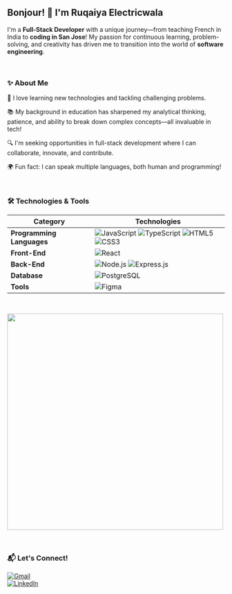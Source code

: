 ## Bonjour! 👋 I'm Ruqaiya Electricwala

I'm a **Full-Stack Developer** with a unique journey—from teaching French in India to **coding in San Jose**! My passion for continuous learning, problem-solving, and creativity has driven me to transition into the world of **software engineering**.

&nbsp;
### ✨ About Me
🚀 I love learning new technologies and tackling challenging problems.

📚 My background in education has sharpened my analytical thinking, patience, and ability to break down complex concepts—all invaluable in tech!

🔍 I'm seeking opportunities in full-stack development where I can collaborate, innovate, and contribute.

🌍 Fun fact: I can speak multiple languages, both human and programming!

&nbsp;
### 🛠 Technologies & Tools  

| Category              | Technologies |
|----------------------|----------------------------------------------------------------|
| **Programming Languages** | ![JavaScript][javascript-img] ![TypeScript][typescript-img] ![HTML5][html-img] ![CSS3][css-img] |
| **Front-End**         | ![React][react-img] |
| **Back-End**         | ![Node.js][nodejs-img] ![Express.js][express-img] |
| **Database**         | ![PostgreSQL][postgres-img] |
| **Tools**            | ![Figma][figma-img] |

<!-- Image References -->
[javascript-img]: https://img.shields.io/badge/JavaScript-F7DF1E?style=for-the-badge&logo=javascript&logoColor=black  
[typescript-img]: https://img.shields.io/badge/TypeScript-3178C6?style=for-the-badge&logo=typescript&logoColor=white  
[html-img]: https://img.shields.io/badge/HTML5-E34F26?style=for-the-badge&logo=html5&logoColor=white  
[css-img]: https://img.shields.io/badge/CSS3-1572B6?style=for-the-badge&logo=css3&logoColor=white  
[react-img]: https://img.shields.io/badge/React-000?style=for-the-badge&logo=react&logoColor=61DAFB  
[nodejs-img]: https://img.shields.io/badge/Node.js-68A063?style=for-the-badge&logo=node.js&logoColor=white  
[express-img]: https://img.shields.io/badge/Express.js-444?style=for-the-badge&logo=express&logoColor=white  
[postgres-img]: https://img.shields.io/badge/PostgreSQL-336791?style=for-the-badge&logo=postgresql&logoColor=white  
[figma-img]: https://img.shields.io/badge/Figma-F24E1E?style=for-the-badge&logo=figma&logoColor=white  

&nbsp;

<a href="https://github.com/anuraghazra/github-readme-stats">
  <img src="https://github-readme-stats.vercel.app/api/top-langs/?username=ruqaiyae&layout=compact&theme=default&bg_color=ffffff" width="500px">
</a>


&nbsp;
### 📬 Let's Connect!

[![Gmail][gmail-img]](mailto:ruqaiyaelectricwala@gmail.com)  
[![LinkedIn][linkedin-img]](https://www.linkedin.com/in/ruqaiyaelectricwala)  

<!-- Badge References -->
[gmail-img]: https://img.shields.io/badge/Gmail-D14836?style=for-the-badge&logo=gmail&logoColor=white  
[linkedin-img]: https://img.shields.io/badge/LinkedIn-0077B5?style=for-the-badge&logo=linkedin&logoColor=white  













<!--
**ruqaiyae/ruqaiyae** is a ✨ _special_ ✨ repository because its `README.md` (this file) appears on your GitHub profile.

Here are some ideas to get you started:

- 🔭 I’m currently working on ...
- 🌱 I’m currently learning ...
- 👯 I’m looking to collaborate on ...
- 🤔 I’m looking for help with ...
- 💬 Ask me about ...
- 📫 How to reach me: ...
- 😄 Pronouns: ...
- ⚡ Fun fact: ...
-->
